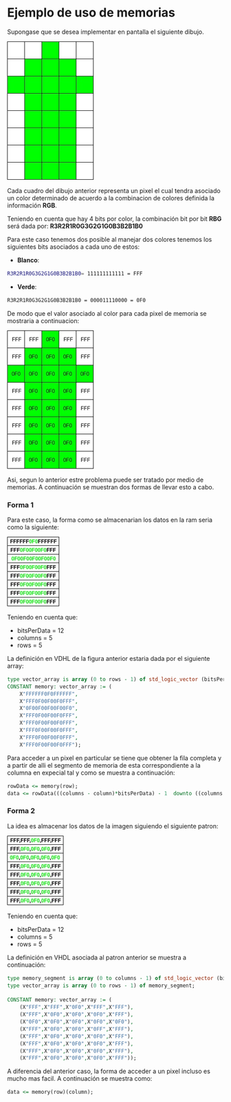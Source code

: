 # Ejemplo de uso de memorias #

Supongase que se desea implementar en pantalla el siguiente dibujo.

![patron](mem_example.jpg)

Cada cuadro del dibujo anterior representa un pixel el cual tendra asociado un color determinado de acuerdo a la combinacion de colores definida la información **RGB**. 

Teniendo en cuenta que hay 4 bits por color, la combinación bit por bit **RBG** será dada por: **R3R2R1R0G3G2G1G0B3B2B1B0** 

Para este caso tenemos dos posible al manejar dos colores tenemos los siguientes bits asociados a cada uno de estos:
* **Blanco**: 
```bash  
R3R2R1R0G3G2G1G0B3B2B1B0= 111111111111 = FFF
```

* **Verde**: 

```bash  
R3R2R1R0G3G2G1G0B3B2B1B0 = 000011110000 = 0F0
```

De modo que el valor asociado al color para cada pixel de memoria se mostraria a continuacion:

![patron](mem_example2.jpg) 

Asi, segun lo anterior estre problema puede ser tratado por medio de memorias. A continuación se muestran dos formas de llevar esto a cabo.

### Forma 1 ###

Para este caso, la forma como se almacenarian los datos en la ram seria como la siguiente: 

![patron](mem_example3.jpg) 

Teniendo en cuenta que:
* bitsPerData = 12
* columns = 5
* rows = 5

La definición en VDHL de la figura anterior estaria dada por el siguiente array:

```vhdl
type vector_array is array (0 to rows - 1) of std_logic_vector (bitsPerData*columns -1 downto 0);
CONSTANT memory: vector_array := ( 
	X"FFFFFF0F0FFFFFF",
	X"FFF0F00F00F0FFF",
	X"0F00F00F00F00F0",
	X"FFF0F00F00F0FFF", 
	X"FFF0F00F00F0FFF",
	X"FFF0F00F00F0FFF",
	X"FFF0F00F00F0FFF",
	X"FFF0F00F00F0FFF");
```

Para acceder a un pixel en particular se tiene que obtener la fila completa y a partir de alli el segmento de memoria de esta correspondiente a la columna en expecial tal y como se muestra a continuación: 

```vhdl
rowData <= memory(row);
data <= rowData(((columns - column)*bitsPerData) - 1  downto ((columns - 1) - column)*bitsPerData);
```
### Forma 2 ###

La idea es almacenar los datos de la imagen siguiendo el siguiente patron:

![patron](mem_example4.jpg) 

Teniendo en cuenta que:
* bitsPerData = 12
* columns = 5
* rows = 5
  
La definición en VHDL asociada al patron anterior se muestra a continuación:

```vhdl
type memory_segment is array (0 to columns - 1) of std_logic_vector (bitsPerData - 1 downto 0);
type vector_array is array (0 to rows - 1) of memory_segment;

CONSTANT memory: vector_array := ( 
	(X"FFF",X"FFF",X"0F0",X"FFF",X"FFF"),
	(X"FFF",X"0F0",X"0F0",X"0F0",X"FFF"),
	(X"0F0",X"0F0",X"0F0",X"0F0",X"0F0"),
	(X"FFF",X"0F0",X"0F0",X"0FF",X"FFF"),
	(X"FFF",X"0F0",X"0F0",X"0F0",X"FFF"),
	(X"FFF",X"0F0",X"0F0",X"0F0",X"FFF"),
	(X"FFF",X"0F0",X"0F0",X"0F0",X"FFF"),
	(X"FFF",X"0F0",X"0F0",X"0F0",X"FFF"));
```

A diferencia del anterior caso, la forma de acceder a un pixel incluso es mucho mas facil. A continuación se muestra como:

```vhd
data <= memory(row)(column);
```

